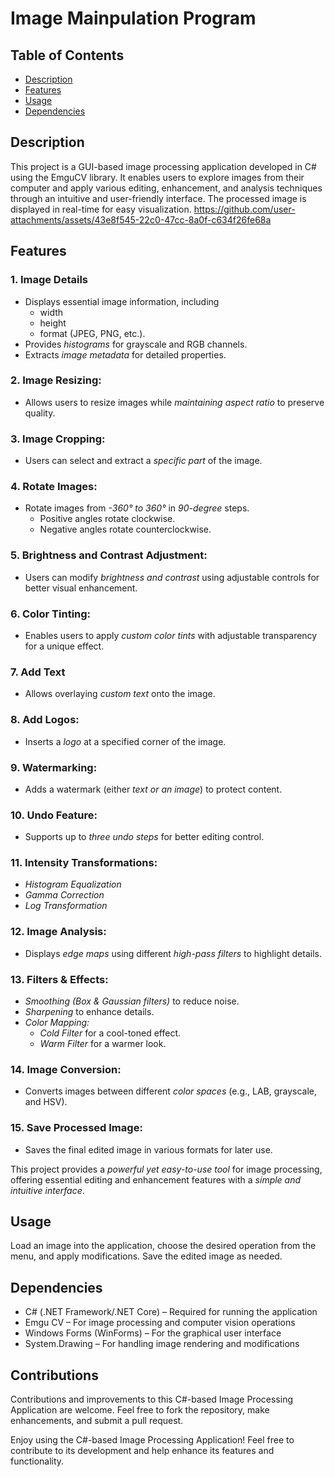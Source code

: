 # Image Mainpulation Program 

## Table of Contents
- [Description](#Description)
- [Features](#Features)
- [Usage](#Usage)
- [Dependencies](#Dependencies)

## Description
This project is a GUI-based image processing application developed in C# using the EmguCV library. It enables users to explore images from their computer and apply various editing, enhancement, and analysis techniques through an intuitive and user-friendly interface. The processed image is displayed in real-time for easy visualization. 
[https://github.com/user-attachments/assets/43e8f545-22c0-47cc-8a0f-c634f26fe68a
](https://github.com/user-attachments/assets/db78e91a-cc35-4362-b928-ec6bf9cb14cc
)

## Features

 ### 1. Image Details
   - Displays essential image information, including
      - width
      - height
      - format (JPEG, PNG, etc.).  
   - Provides *histograms* for grayscale and RGB channels.  
   - Extracts *image metadata* for detailed properties.
     
 ### 2. Image Resizing:
   - Allows users to resize images while *maintaining aspect ratio* to preserve quality.  

 ### 3. Image Cropping:
   - Users can select and extract a *specific part* of the image.
     
 ### 4. Rotate Images:
   - Rotate images from *-360° to 360°* in *90-degree* steps.
     - Positive angles rotate clockwise.
     - Negative angles rotate counterclockwise.

 ### 5. Brightness and Contrast Adjustment:
   - Users can modify *brightness and contrast* using adjustable controls for better visual enhancement.  

 ### 6. Color Tinting:
   - Enables users to apply *custom color tints* with adjustable transparency for a unique effect.  

### 7. Add Text
   - Allows overlaying *custom text* onto the image.  

### 8. Add Logos:
   - Inserts a *logo* at a specified corner of the image.  

### 9. Watermarking:
   - Adds a watermark (either *text or an image*) to protect content.  

### 10. Undo Feature:
   - Supports up to *three undo steps* for better editing control.

### 11. Intensity Transformations:
   - *Histogram Equalization* 
   - *Gamma Correction*  
   - *Log Transformation*  

### 12. Image Analysis:
   - Displays *edge maps* using different *high-pass filters* to highlight details.  

### 13. Filters & Effects:
   - *Smoothing (Box & Gaussian filters)* to reduce noise.  
   - *Sharpening* to enhance details.  
   - *Color Mapping:*
      - *Cold Filter* for a cool-toned effect.
      - *Warm Filter* for a warmer look.

### 14. Image Conversion:
   - Converts images between different *color spaces* (e.g., LAB, grayscale, and HSV).

### 15. Save Processed Image:
   - Saves the final edited image in various formats for later use.

This project provides a *powerful yet easy-to-use tool* for image processing, offering essential editing and enhancement features with a *simple and intuitive interface*.

 ## Usage
 
  Load an image into the application, choose the desired operation from the menu, and apply modifications. Save the edited image as needed.


## Dependencies

   -  C# (.NET Framework/.NET Core) – Required for running the application
   -  Emgu CV – For image processing and computer vision operations
   -  Windows Forms (WinForms) – For the graphical user interface
   -  System.Drawing – For handling image rendering and modifications

 ## Contributions
 
  Contributions and improvements to this C#-based Image Processing Application are welcome. Feel free to fork the repository, make enhancements, and submit a pull request.


 
  Enjoy using the C#-based Image Processing Application! Feel free to contribute to its development and help enhance its features and functionality.
 
